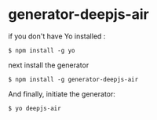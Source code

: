 # generator-deepjs-air 

if you don't have Yo installed :
```
$ npm install -g yo
```
next install the generator
```
$ npm install -g generator-deepjs-air
```
And finally, initiate the generator:
```
$ yo deepjs-air
```

